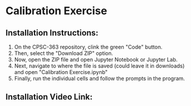 # Calibration Exercise

## Installation Instructions:
1. On the CPSC-363 repository, clink the green "Code" button.
2. Then, select the "Download ZIP" option.
3. Now, open the ZIP file and open Jupyter Notebook or Jupyter Lab.
4. Next, navigate to where the file is saved (could leave it in downloads) and open "Calibration Exercise.ipynb"
5. Finally, run the individual cells and follow the prompts in the program.

## Installation Video Link:

